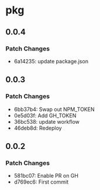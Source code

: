# pkg

## 0.0.4

### Patch Changes

- 6a14235: update package.json

## 0.0.3

### Patch Changes

- 6bb37b4: Swap out NPM_TOKEN
- 0e5d03f: Add GH_TOKEN
- 36bc538: update workflow
- 46deb8d: Redeploy

## 0.0.2

### Patch Changes

- 581bc07: Enable PR on GH
- d769ec6: First commit
